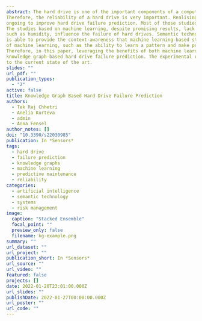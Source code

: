 ```yaml
---
abstract: The hard drive is one of the important components of a computing system, and its failure can lead to both system failure and data loss.
Therefore, the reliability of a hard drive is very important. Realising this importance, a number of studies have been conducted and many are still 
ongoing to improve hard drive failure prediction. Most of those studies rely solely on machine learning, and a few others on semantic technology. 
The studies based on machine learning, despite promising results, lack context-awareness such as how failures are related or what other factors, 
such as humidity, influence the failure of hard drives. Semantic technology, on the other hand, by means of ontologies and knowledge graphs (KGs), 
is able to provide the context-awareness that machine learning-based studies lack. However, the studies based on semantic technology lack the advantages
of machine learning, such as the ability to learn a pattern and make predictions based on learned patterns. 
Therefore, in this paper, leveraging the benefits of both machine learning (ML) and semantic technology, we present our study, 
knowledge graph-based hard drive failure prediction. The experimental results demonstrate that our proposed method achieves higher accuracy in comparison
to the current state of the art.
slides: ""
url_pdf: ""
publication_types:
  - "2"
active: false
title: Knowledge Graph Based Hard Drive Failure Prediction
authors:
  - Tek Raj Chhetri
  - Anelia Kurteva
  - admin
  - Anna Fensel
author_notes: []
doi: "10.3390/s22030985"
publication: In *Sensors*
tags:
  - hard drive
  - failure prediction
  - knowledge graphs
  - machine learning
  - predictive maintenance
  - reliability
categories:
  - artificial intelligence
  - semantic technology
  - systems
  - risk management
image:
  caption: "Stacked Ensemble"
  focal_point: ""
  preview_only: false
  filename: kg-example.png
summary: ""
url_dataset: ""
url_project: ""
publication_short: In *Sensors*
url_source: ""
url_video: ""
featured: false
projects: []
date: 2022-01-20T23:01:00.000Z
url_slides: ""
publishDate: 2022-01-27T00:00:00.000Z
url_poster: ""
url_code: ""
---
```


<!-- [{{% callout note %}} Click the *Cite* button above to demo the feature to enable visitors to import publication metadata into their reference management software. {{% /callout %}}]: <>

[{{% callout note %}}Create your slides in Markdown - click the *Slides* button to check out the example.{{% /callout %}}]: <>

[Supplementary notes can be added here, including [code, math, and images](https://wowchemy.com/docs/writing-markdown-latex/)]﻿: <> -->

